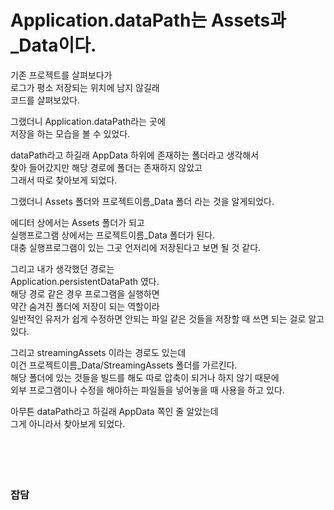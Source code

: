# Application.dataPath는 Assets과 _Data이다.

기존 프로젝트를 살펴보다가  
로그가 평소 저장되는 위치에 남지 않길래  
코드를 살펴보았다.  

그랬더니 Application.dataPath라는 곳에  
저장을 하는 모습을 볼 수 있었다.  

dataPath라고 하길래 AppData 하위에 존재하는 폴더라고 생각해서  
찾아 들어갔지만 해당 경로에 폴더는 존재하지 않았고  
그래서 따로 찾아보게 되었다.  

그랬더니 Assets 폴더와 프로젝트이름_Data 폴더 라는 것을 알게되었다.  

에디터 상에서는 Assets 폴더가 되고  
실행프로그램 상에서는 프로젝트이름_Data 폴더가 된다.  
대충 실행프로그램이 있는 그곳 언저리에 저장된다고 보면 될 것 같다.  

그리고 내가 생각했던 경로는  
Application.persistentDataPath 였다.  
해당 경로 같은 경우 프로그램을 실행하면  
약간 숨겨진 폴더에 저장이 되는 역할이라  
일반적인 유저가 쉽게 수정하면 안되는 파일 같은 것들을 
저장할 때 쓰면 되는 걸로 알고 있다.  

그리고 streamingAssets 이라는 경로도 있는데  
이건 프로젝트이름_Data/StreamingAssets 폴더를 가르킨다.  
해당 폴더에 있는 것들을 빌드를 해도 따로 압축이 되거나 하지 않기 때문에  
외부 프로그램이나 수정을 해야하는 파일들을 넣어놓을 때 사용을 하고 있다.  

아무튼 dataPath라고 하길래 AppData 쪽인 줄 알았는데  
그게 아니라서 찾아보게 되었다.
</br>
</br>
</br>
</br>
</br>

### 잡담
```
```